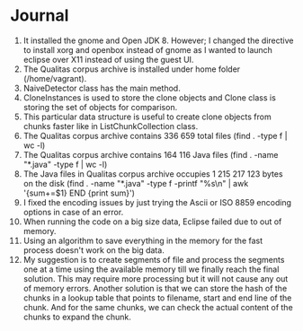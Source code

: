 # Journal

1. It installed the gnome and Open JDK 8. However; I changed the directive to install xorg and openbox instead of gnome as I wanted to launch eclipse over X11 instead of using the guest UI. 
2. The Qualitas corpus archive is installed under home folder (/home/vagrant). 
3. NaiveDetector class has the main method. 
4. CloneInstances is used to store the clone objects and Clone class is storing the set of objects for comparison. 
5. This particular data structure is useful to create clone objects from chunks faster like in ListChunkCollection class.
6. The Qualitas corpus archive contains 336 659 total files (find . -type f | wc -l)
7. The Qualitas corpus archive contains 164 116 Java files (find . -name "*.java" -type f | wc -l)
8. The Java files in Qualitas corpus archive occupies 1 215 217 123 bytes on the disk (find . -name "*.java" -type f -printf "%s\n" | awk '{sum+=$1} END {print sum}')
9. I fixed the encoding issues by just trying the Ascii or ISO 8859 encoding options in case of an error. 
10. When running the code on a big size data, Eclipse failed due to out of memory. 
11. Using an algorithm to save everything in the memory for the fast process doesn't work on the big data. 
12. My suggestion is to create segments of file and process the segments one at a time using the available memory till we finally reach the final solution. This may require more processing but it will not cause any out of memory errors. Another solution is that we can store the hash of the chunks in a lookup table that points to filename, start and end line of the chunk. And for the same chunks, we can check the actual content of the chunks to expand the chunk.
